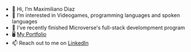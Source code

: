 - 👋 Hi, I’m Maximiliano Diaz
- 👀 I’m interested in Videogames, programming languages and spoken languages
- 🌱 I’ve recently finished Microverse's full-stack develompment program
- 🖥 [My Portfolio](https://mistermaxis.github.io/Maximiliano-Diaz/)
- 📫 Reach out to me on [LinkedIn](https://www.linkedin.com/in/mistermaxis/)

<!---
mistermaxis/mistermaxis is a ✨ special ✨ repository because its `README.md` (this file) appears on your GitHub profile.
You can click the Preview link to take a look at your changes.
--->
